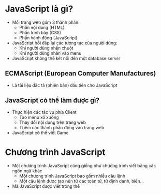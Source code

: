 # JavaScript là gì?
- Mỗi trang web gồm 3 thành phần
	+ Phần nội dung (HTML)
	+ Phần trình bày (CSS)
	+ Phần hành động (JavaScript)
- JavaScript hồi đáp lại các tương tác của người dùng:
	+ Khi người dùng nhấn chuột
	+ Khi người dùng nhấn vào menu
- JavaScript không thể kết nối đến một database server
## ECMAScript (European Computer Manufactures)
- Là tài liệu đăc tả (phiên bản) đầu tiên cho JavaScript
## JavaScript có thể làm được gì?
- Thực hiện các tác vụ phía Client
	+ Tạo menu xổ xuống
	+ Thay đổi nội dung trên trang web
	+ Thêm các thành phần động vào trang web
- JavaScript có thể viết Game
# Chương trình JavaScript
- Một chương trình JavaScript cũng giống như chương trình viết bằng các ngôn ngữ khác
	+ Một chương trình JavaScript bao gồm nhiều câu lệnh
	+ Một câu lệnh được tạo nên từ các toán tử, từ định danh, biến...
- Mã JavaScript được viết trong thẻ <script> và đặt trong thẻ <head/> hoặc (và) <body/>\
	[Chú ý]: Nên đặt mã JavaScript trong thẻ <script/> đặt ở cuối phần body để đảm bảo tất cả các thành phần được load
## Công cụ để lặp trình JavaScript
- JavaScript là ngôn ngữ thông dịch, bộ thông dịch được tích hợp sẵn trên  trình duyệt nên không cần bất cứ công cụ đặc biệt nào để lập trình
- Có thể viết mã JavaScript trên chương trình soạn thảo văn bản như notepad
## Quy tăc cơ bản của JavaScript
- JavaScript phân biệt chữ hoa chữ thường
- JavaScript bỏ qua các ký tự cách
- Ký tự dấu chấm phẩy (;) để kết thúc một dòng lệnh. Ký tự này là bắt buộc
# Câu lệnh JavaScript
- Câu lệnh JavaScript chia làm hai loại
	+ Câu lệnh đơn\
	*var x = 4;*
	+ Câu lệnh kép\
	`if( x ==1){
		*//Viết câu lệnh ở đây 
	} else { 
		*//Viết câu lệnh ở đây 
	}`
## 	Hàm (function)
- JavaScript cung cấp nhiều hàm dựng sẵn (built-in function)
	+ alert()
- JavaScript cũng cho phép người dùng tự định nghĩa hàm\
	*function ham() {*\
	   *//Thân hàm*\
	*}*
## Lưu mã JavaScript vào file bên ngoài
- Để viết chương trình JavaScript thì có hai cách
	+ Tạo chung với HTML
	+ Viết riêng một file cho JavaScript
- Các bước để lưu mã JavaScript vào file bên ngoài
	+ B1. Tạo file txt mới
	+ B2. Viết mã JavaScript
	+ B3. Đổi file thành file js
	+ B4. Gán địa chỉ của file cho thuộc tính\
[Chú ý]: Nên để file js và html cùng một thư mục